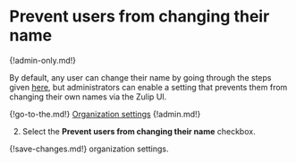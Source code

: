 # Prevent users from changing their name

{!admin-only.md!}

By default, any user can change their name by going through the
steps given [here](/help/change-your-name), but administrators can enable a
setting that prevents them from changing their own names via the Zulip UI.

{!go-to-the.md!} [Organization settings](/#administration/organization-settings)
{!admin.md!}

2. Select the **Prevent users from changing their name** checkbox.

{!save-changes.md!} organization settings.

